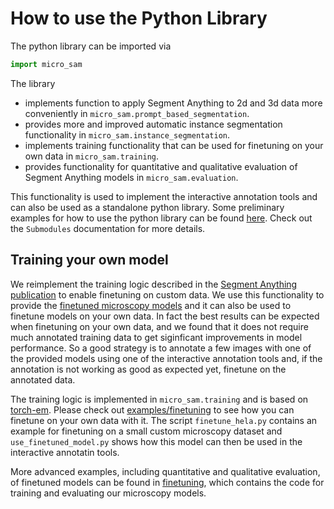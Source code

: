 # How to use the Python Library

The python library can be imported via
```python
import micro_sam
```

The library
- implements function to apply Segment Anything to 2d and 3d data more conveniently in `micro_sam.prompt_based_segmentation`.
- provides more and improved automatic instance segmentation functionality in `micro_sam.instance_segmentation`.
- implements training functionality that can be used for finetuning on your own data in `micro_sam.training`.
- provides functionality for quantitative and qualitative evaluation of Segment Anything models in `micro_sam.evaluation`.

This functionality is used to implement the interactive annotation tools and can also be used as a standalone python library.
Some preliminary examples for how to use the python library can be found [here](https://github.com/computational-cell-analytics/micro-sam/tree/master/examples/use_as_library). Check out the `Submodules` documentation for more details.

## Training your own model

We reimplement the training logic described in the [Segment Anything publication](https://arxiv.org/abs/2304.02643) to enable finetuning on custom data.
We use this functionality to provide the [finetuned microscopy models](#finetuned-models) and it can also be used to finetune models on your own data.
In fact the best results can be expected when finetuning on your own data, and we found that it does not require much annotated training data to get siginficant improvements in model performance.
So a good strategy is to annotate a few images with one of the provided models using one of the interactive annotation tools and, if the annotation is not working as good as expected yet, finetune on the annotated data.
<!--
TODO: provide link to the paper with results on how much data is needed
-->

The training logic is implemented in `micro_sam.training` and is based on [torch-em](https://github.com/constantinpape/torch-em). Please check out [examples/finetuning](https://github.com/computational-cell-analytics/micro-sam/tree/master/examples/finetuning) to see how you can finetune on your own data with it. The script `finetune_hela.py` contains an example for finetuning on a small custom microscopy dataset and `use_finetuned_model.py` shows how this model can then be used in the interactive annotatin tools.

More advanced examples, including quantitative and qualitative evaluation, of finetuned models can be found in [finetuning](https://github.com/computational-cell-analytics/micro-sam/tree/master/finetuning), which contains the code for training and evaluating our microscopy models.
